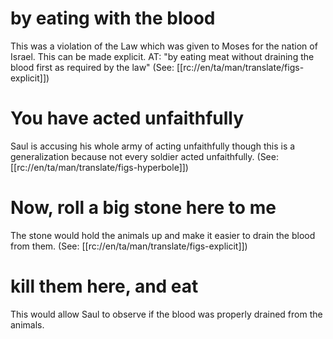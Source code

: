 # by eating with the blood

This was a violation of the Law which was given to Moses for the nation of Israel. This can be made explicit. AT: "by eating meat without draining the blood first as required by the law" (See: [[rc://en/ta/man/translate/figs-explicit]])

# You have acted unfaithfully

Saul is accusing his whole army of acting unfaithfully though this is a generalization because not every soldier acted unfaithfully. (See: [[rc://en/ta/man/translate/figs-hyperbole]])

# Now, roll a big stone here to me

The stone would hold the animals up and make it easier to drain the blood from them. (See: [[rc://en/ta/man/translate/figs-explicit]])

# kill them here, and eat

This would allow Saul to observe if the blood was properly drained from the animals.